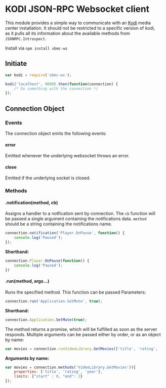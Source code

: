 KODI JSON-RPC Websocket client
==============================

This module provides a simple way to communicate with an [Kodi](http://www.kodi.org) media center installation.
It should not be restricted to a specific version of kodi, as it pulls all its information about the available methods from `JSONRPC.Introspect`.

Install via `npm install xbmc-ws`

Initiate
--------
```js
var kodi = require('xbmc-ws');

kodi('localhost', 9090).then(function(connection) {
	/* Do something with the connection */
});
```

Connection Object
-----------------
### Events
The connection object emits the following events:

#### error
Emitted whenever the underlying websocket throws an error.

#### close
Emitted if the underlying socket is closed.

### Methods

#### .notification(method, cb) ###
Assigns a handler to a notfication sent by connection. The `cb` function will be passed a single argument containing the notifications data. `method` should be a string containing the notifications name.

```js
connection.notification('Player.OnPause', function() {
	console.log('Paused');
});
```

**Shorthand:**
```js
connection.Player.OnPause(function() {
	console.log('Paused');
})
```

#### .run(method, args...) ###
Runs the specified method. This function can be passed Parameters:

```js
connection.run('Application.SetMute', true);
```

**Shorthand:**
```js
connection.Application.SetMute(true);
```

The method returns a promise, which will be fulfilled as soon as the server responds.
Multiple arguments can be passed either by order, or as an object by name:

```js
var movies = connection.runVideoLibrary.GetMovies(['title', 'rating', 'year'], {"start" : 0, "end": 2});
```

**Arguments by name:**
```js
var movies = connection.methods('VideoLibrary.GetMovies')({
	properties: ['title', 'rating', 'year'],
	limits: {"start" : 0, "end": 2}
});
```
